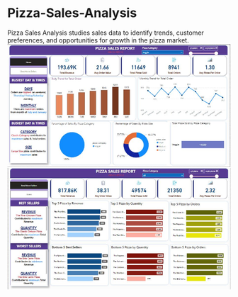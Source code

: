 # Pizza-Sales-Analysis
Pizza Sales Analysis studies sales data to identify trends, customer preferences, and opportunities for growth in the pizza market.
<br>
![Alt text](https://github.com/NasrinShaikh08/Pizza-Sales-Analysis/blob/main/Pizza%20Analysis%201.JPG)
<br>
![Alt text](https://github.com/NasrinShaikh08/Pizza-Sales-Analysis/blob/main/Pizza%20Analysis%202.JPG)
